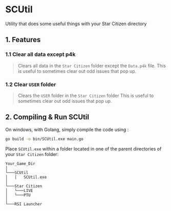 # SCUtil
Utility that does some useful things with your Star Citizen directory

## 1. Features

### 1.1 Clear all data except p4k

> Clears all data in the `Star Citizen` folder except the `Data.p4k` file. This is useful 
> to sometimes clear out odd issues that pop up.

### 1.2 Clear `USER` folder

> Clears the `USER` folder in the `Star Citizen` folder This is useful to sometimes clear 
> out odd issues that pop up.

## 2. Compiling & Run SCUtil

On windows, with Golang, simply compile the code using :

```bash
go build -o bin/SCUtil.exe main.go
```

Place `SCUtil.exe` within a folder located in one of the parent directories of your `Star Citizen` folder:

```
Your_Game_Dir
│
└───SCUtil
│   │   SCUtil.exe
│   
└───Star Citizen
│   └───LIVE
│   └───PTU
│
└───RSI Launcher
```
